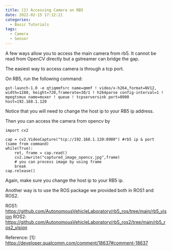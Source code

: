 ```yaml
---
title: (2) Accessing Camera on RB5
date: 2022-02-15 17:12:21
categories:
  - Basic Tutorials
tags:
  - Camera
  - Sensor
---
```


A few ways allow you to access the main camera from rb5. It cannot be read from OpenCV directly but a gstreamer can bridge the gap.

The easiest way to access camera is through a tcp port.

On RB5, run the following command:

```
gst-launch-1.0 -e qtiqmmfsrc name=qmmf ! video/x-h264,format=NV12, width=1280, height=720,framerate=30/1 ! h264parse config-interval=1 ! mpegtsmux name=muxer ! queue ! tcpserversink port=8900 host=192.168.1.120
```

Notice that you will need to change the host ip to your RB5 ip address.

Then you can access the camera from opencv by

```
import cv2

cap = cv2.VideoCapture("tcp://192.168.1.120:8900") #rb5 ip & port (same from command)
while(True):
    ret, frame = cap.read()
    cv2.imwrite("captured_image_opencv.jpg",frame)
    # you can process image by using frame 
    break
cap.release()
```

Again, make sure you change the host ip to your RB5 ip.

Another way is to use the ROS package we provided both in ROS1 and ROS2.

ROS1: https://github.com/AutonomousVehicleLaboratory/rb5_ros/tree/main/rb5_vision
ROS2: https://github.com/AutonomousVehicleLaboratory/rb5_ros2/tree/main/rb5_ros2_vision

Reference:
[1]: https://developer.qualcomm.com/comment/18637#comment-18637